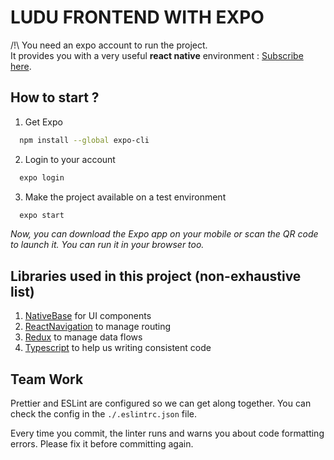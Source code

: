 # LUDU FRONTEND WITH EXPO

/!\ You need an expo account to run the project.  
It provides you with a very useful **react native** environment : [Subscribe here](https://expo.dev/signup).

## How to start ?

1. Get Expo

```sh
  npm install --global expo-cli
```
2. Login to your account

```sh
  expo login
```
3. Make the project available on a test environment

```sh
  expo start
```

*Now, you can download the Expo app on your mobile or scan the QR code to launch it.*
*You can run it in your browser too.*

## Libraries used in this project (non-exhaustive list)

1. [NativeBase](https://docs.nativebase.io/?utm_source=HomePage&utm_medium=header&utm_campaign=NativeBase_3) for UI components
2. [ReactNavigation](https://reactnavigation.org/docs/getting-started) to manage routing
3. [Redux](https://redux.js.org/introduction/getting-started) to manage data flows
4. [Typescript](https://www.typescriptlang.org/docs/) to help us writing consistent code

## Team Work

Prettier and ESLint are configured so we can get along together.
You can check the config in the `./.eslintrc.json` file.

Every time you commit, the linter runs and warns you about code formatting errors. 
Please fix it before committing again.
